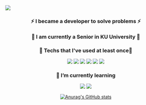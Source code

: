 <img src="https://capsule-render.vercel.app/api?type=waving&color=auto&height=300&section=header&text=high%20skyy&fontSize=90" />
<div align="center">

### ⚡ I became a developer to solve problems ⚡ 

### 👯 I am currently a Senior in KU University 👯

### 🔭 Techs that I've used at least once🔭


<img src="https://img.shields.io/badge/Python-3776AB?style=flat-square&logo=python&logoColor=white"/>   <img src="https://img.shields.io/badge/C-A8B9CC?style=flat-square&logo=C&logoColor=white"/>    <img src="https://img.shields.io/badge/C++-00599C?style=flat-square&logo=C++&logoColor=white"/>    <img src="https://img.shields.io/badge/MariaDB-003545?style=flat-square&logo=MariaDB&logoColor=white"/>   <img src="https://img.shields.io/badge/HTML5-E34F26?style=flat-square&logo=HTML5&logoColor=white"/>   <img src="https://img.shields.io/badge/php-777BB4?style=flat-square&logo=php&logoColor=white"/>

### 🌱 I’m currently learning
  
  
<img src="https://img.shields.io/badge/PostgreSQL-4169E1?style=flat-square&logo=PostgreSQL&logoColor=white"/>   <img src="https://img.shields.io/badge/ApacheHadoop-66CCFF?style=flat-square&logo=ApacheHadoop&logoColor=white"/>

[![Anurag's GitHub stats](https://github-readme-stats.vercel.app/api?username=high-skyy)](https://github.com/high-skyy/github-readme-stats)
</center>

<!--
**high-skyy/high-skyy** is a ✨ _special_ ✨ repository because its `README.md` (this file) appears on your GitHub profile.

- 🔭 I’m currently working on ...
- 🌱 I’m currently learning ...
- 👯 I’m looking to collaborate on ...
- 🤔 I’m looking for help with ...
- 💬 Ask me about ...
- 📫 How to reach me: ...
- 😄 Pronouns: ...
- ⚡ Fun fact: ...
-->
